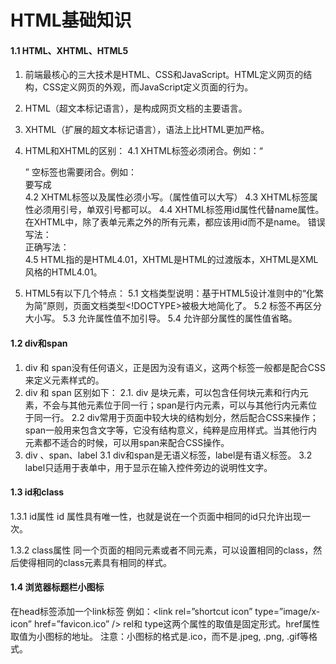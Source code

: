 # HTML基础知识
#### 1.1 HTML、XHTML、HTML5
1. 前端最核心的三大技术是HTML、CSS和JavaScript。HTML定义网页的结构，CSS定义网页的外观，而JavaScript定义页面的行为。

2. HTML（超文本标记语言），是构成网页文档的主要语言。

3. XHTML（扩展的超文本标记语言），语法上比HTML更加严格。

4. HTML和XHTML的区别：
4.1	XHTML标签必须闭合。例如：“<div></div>”
空标签也需要闭合。例如：<br>要写成<br/>
4.2	XHTML标签以及属性必须小写。（属性值可以大写）
4.3	XHTML标签属性必须用引号，单双引号都可以。
4.4	XHTML标签用id属性代替name属性。
在XHTML中，除了表单元素之外的所有元素，都应该用id而不是name。
错误写法：<div name=”wrapper”></div>
正确写法：<div id=”wrapper”></div>
4.5	HTML指的是HTML4.01，XHTML是HTML的过渡版本，XHTML是XML风格的HTML4.01。

5. HTML5有以下几个特点：
5.1 文档类型说明：基于HTML5设计准则中的“化繁为简”原则，页面文档类型<!DOCTYPE>被极大地简化了。
5.2 标签不再区分大小写。
5.3 允许属性值不加引导。
5.4 允许部分属性的属性值省略。

#### 1.2 div和span
1. div 和 span没有任何语义，正是因为没有语义，这两个标签一般都是配合CSS来定义元素样式的。
2. div 和 span 区别如下：
2.1. div 是块元素，可以包含任何块元素和行内元素，不会与其他元素位于同一行；span是行内元素，可以与其他行内元素位于同一行。
2.2 div常用于页面中较大块的结构划分，然后配合CSS来操作；span一般用来包含文字等，它没有结构意义，纯粹是应用样式。当其他行内元素都不适合的时候，可以用span来配合CSS操作。
3. div 、span、label
3.1 div和span是无语义标签，label是有语义标签。
3.2 label只适用于表单中，用于显示在输入控件旁边的说明性文字。

#### 1.3 id和class
1.3.1 id属性
 id 属性具有唯一性，也就是说在一个页面中相同的id只允许出现一次。 
 
1.3.2 class属性
同一个页面的相同元素或者不同元素，可以设置相同的class，然后使得相同的class元素具有相同的样式。 

#### 1.4 浏览器标题栏小图标
在head标签添加一个link标签
例如：<link rel=”shortcut icon” type=”image/x-icon” href=”favicon.ico” />
rel和 type这两个属性的取值是固定形式。href属性取值为小图标的地址。
注意：小图标的格式是.ico，而不是.jpeg, .png, .gif等格式。
